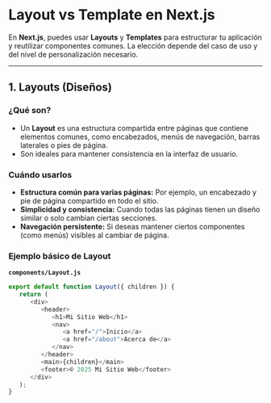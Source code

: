 # Layout vs Template en Next.js

En **Next.js**, puedes usar **Layouts** y **Templates** para estructurar tu aplicación y reutilizar componentes comunes. La elección depende del caso de uso y del nivel de personalización necesario.

---

## 1. Layouts (Diseños)

### ¿Qué son?

-  Un **Layout** es una estructura compartida entre páginas que contiene elementos comunes, como encabezados, menús de navegación, barras laterales o pies de página.
-  Son ideales para mantener consistencia en la interfaz de usuario.

### Cuándo usarlos

-  **Estructura común para varias páginas:** Por ejemplo, un encabezado y pie de página compartido en todo el sitio.
-  **Simplicidad y consistencia:** Cuando todas las páginas tienen un diseño similar o solo cambian ciertas secciones.
-  **Navegación persistente:** Si deseas mantener ciertos componentes (como menús) visibles al cambiar de página.

### Ejemplo básico de Layout

**`components/Layout.js`**

```javascript
export default function Layout({ children }) {
   return (
      <div>
         <header>
            <h1>Mi Sitio Web</h1>
            <nav>
               <a href="/">Inicio</a>
               <a href="/about">Acerca de</a>
            </nav>
         </header>
         <main>{children}</main>
         <footer>© 2025 Mi Sitio Web</footer>
      </div>
   );
}
```
